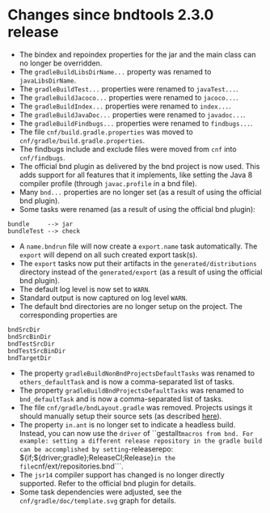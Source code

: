 # Changes since bndtools 2.3.0 release

* The bindex and repoindex properties for the jar and the main class can no
  longer be overridden.
* The ```gradleBuildLibsDirName...``` property was renamed
  to ```javaLibsDirName```.
* The ```gradleBuildTest...``` properties were renamed
  to ```javaTest...```.
* The ```gradleBuildJacoco...``` properties were renamed
  to ```jacoco...```.
* The ```gradleBuildIndex...``` properties were renamed
  to ```index...```.
* The ```gradleBuildJavaDoc...``` properties were renamed
  to ```javadoc...```.
* The ```gradleBuildFindbugs...``` properties were renamed
  to ```findbugs...```.
* The file ```cnf/build.gradle.properties``` was moved
  to ```cnf/gradle/build.gradle.properties```.
* The findbugs include and exclude files were moved from ```cnf```
  into ```cnf/findbugs```.
* The official bnd plugin as delivered by the bnd project is now used. This adds
  support for all features that it implements, like setting the Java 8 compiler
  profile (through ```javac.profile``` in a bnd file).
* Many ```bnd...``` properties are no longer set  (as a result of using the
  official bnd plugin).
* Some tasks were renamed (as a result of using the official bnd plugin):

```
bundle     --> jar
bundleTest --> check
```

* A ```name.bndrun``` file will now create a ```export.name```  task
  automatically. The ```export``` will depend on all such created export
  task(s).
* The ```export``` tasks now put their artifacts in
  the ```generated/distributions``` directory instead of
  the ```generated/export``` (as a result of using the official bnd plugin).
* The default log level is now set to ```WARN```.
* Standard output is now captured on log level ```WARN```.
* The default bnd directories are no longer setup on the project. The
  corresponding properties are

```
bndSrcDir
bndSrcBinDir
bndTestSrcDir
bndTestSrcBinDir
bndTargetDir
```

* The property ```gradleBuildNonBndProjectsDefaultTasks``` was renamed
  to ```others_defaultTask``` and is now a comma-separated list of tasks.
* The property ```gradleBuildBndProjectsDefaultTasks``` was renamed
  to ```bnd_defaultTask``` and is now a comma-separated list of tasks.
* The file ```cnf/gradle/bndLayout.gradle``` was removed. Projects usings it
  should manually setup their source sets
  (as described [here](#AddingJavaProjectsToTheBuild)).
* The property ```in.ant``` is no longer set to indicate a headless build.
  Instead, you can now use the ```driver``` of ``gestallt``` macros from bnd.
  For example: setting a different release repository in the gradle build can
  be accomplished by
  setting ```-releaserepo: ${if;${driver;gradle};ReleaseCI;Release}``` in the
  file ```cnf/ext/repositories.bnd```.
* The ```jsr14``` compiler support has changed is no longer directly supported.
  Refer to the official bnd plugin for details.
* Some task dependencies were adjusted, see
  the ```cnf/gradle/doc/template.svg``` graph for details.
